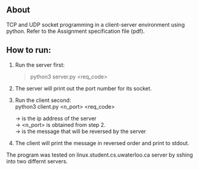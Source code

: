 ## About
TCP and UDP socket programming in a client-server environment using python.
Refer to the Assignment specification file (pdf).
## How to run:  
1. Run the server first:  
    > python3 server.py <req_code>  

2. The server will print out the port number for its socket.  

3. Run the client second:  
    python3 client.py <server address> <n_port> <req_code> <message>  

    ->  <server address> is the ip address of the server  
    ->  <n_port> is obtained from step 2.  
    ->  <message> is the message that will be reversed by the server  

4. The client will print the message in reversed order and print to stdout.  



The program was tested on linux.student.cs.uwaterloo.ca server by sshing into two differnt
servers.  
